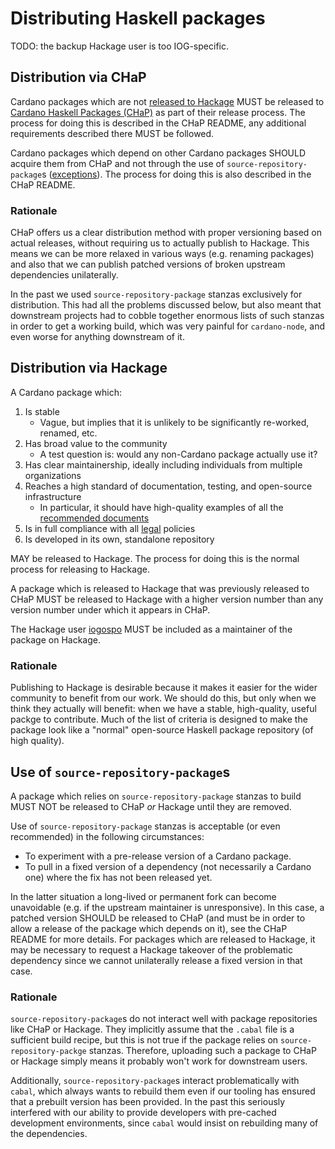 # Distributing Haskell packages

TODO: the backup Hackage user is too IOG-specific.

## Distribution via CHaP

Cardano packages which are not [released to Hackage](#distribution-via-hackage) MUST be released to [Cardano Haskell Packages (CHaP)](https://github.com/input-output-hk/cardano-haskell-packages) as part of their release process.
The process for doing this is described in the CHaP README, any additional requirements described there MUST be followed.

Cardano packages which depend on other Cardano packages SHOULD acquire them from CHaP and not through the use of `source-repository-package`s ([exceptions](#use-of-source-repository-packages)).
The process for doing this is also described in the CHaP README.

### Rationale

CHaP offers us a clear distribution method with proper versioning based on actual releases, without requiring us to actually publish to Hackage.
This means we can be more relaxed in various ways (e.g. renaming packages) and also that we can publish patched versions of broken upstream dependencies unilaterally.

In the past we used `source-repository-package` stanzas exclusively for distribution.
This had all the problems discussed below, but also meant that downstream projects had to cobble together enormous lists of such stanzas in order to get a working build, which was very painful for `cardano-node`, and even worse for anything downstream of it.

## Distribution via Hackage

A Cardano package which:
1. Is stable
    - Vague, but implies that it is unlikely to be significantly re-worked, renamed, etc.
2. Has broad value to the community 
    - A test question is: would any non-Cardano package actually use it?
3. Has clear maintainership, ideally including individuals from multiple organizations
4. Reaches a high standard of documentation, testing, and open-source infrastructure
   - In particular, it should have high-quality examples of all the [recommended documents](../../project/README.html)
5. Is in full compliance with all [legal](../../legal/index.html) policies
6. Is developed in its own, standalone repository

MAY be released to Hackage.
The process for doing this is the normal process for releasing to Hackage.

A package which is released to Hackage that was previously released to CHaP MUST be released to Hackage with a higher version number than any version number under which it appears in CHaP.

The Hackage user [iogospo](https://hackage.haskell.org/user/iogospo) MUST be included as a maintainer of the package on Hackage.

### Rationale

Publishing to Hackage is desirable because it makes it easier for the wider community to benefit from our work.
We should do this, but only when we think they actually will benefit: when we have a stable, high-quality, useful packge to contribute.
Much of the list of criteria is designed to make the package look like a "normal" open-source Haskell package repository (of high quality).

## Use of `source-repository-package`s

A package which relies on `source-repository-package` stanzas to build MUST NOT be released to CHaP _or_ Hackage until they are removed.

Use of `source-repository-package` stanzas is acceptable (or even recommended) in the following circumstances:
- To experiment with a pre-release version of a Cardano package.
- To pull in a fixed version of a dependency (not necessarily a Cardano one) where the fix has not been released yet.

In the latter situation a long-lived or permanent fork can become unavoidable (e.g. if the upstream maintainer is unresponsive).
In this case, a patched version SHOULD be released to CHaP (and must be in order to allow a release of the package which depends on it), see the CHaP README for more details.
For packages which are released to Hackage, it may be necessary to request a Hackage takeover of the problematic dependency since we cannot unilaterally release a fixed version in that case.

### Rationale

`source-repository-package`s do not interact well with package repositories like CHaP or Hackage.
They implicitly assume that the `.cabal` file is a sufficient build recipe, but this is not true if the package relies on `source-repository-packge` stanzas.
Therefore, uploading such a package to CHaP or Hackage simply means it probably won't work for downstream users.

Additionally, `source-repository-package`s interact problematically with `cabal`, which always wants to rebuild them even if our tooling has ensured that a prebuilt version has been provided.
In the past this seriously interfered with our ability to provide developers with pre-cached development environments, since `cabal` would insist on rebuilding many of the dependencies.
